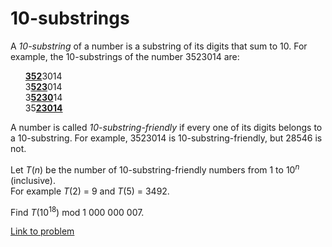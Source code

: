 # 10-substrings

<p>A <i>10-substring</i> of a number is a substring of its digits that sum to 10. For example, the 10-substrings of the number 3523014 are:</p>
<ul style="list-style-type:none;"><li><b><u>352</u></b>3014</li>
<li>3<b><u>523</u></b>014</li>
<li>3<b><u>5230</u></b>14</li>
<li>35<b><u>23014</u></b></li></ul><p>A number is called <i>10-substring-friendly</i> if every one of its digits belongs to a 10-substring. For example, 3523014 is 10-substring-friendly, but 28546 is not.</p>
<p>Let <var>T</var>(<var>n</var>) be the number of 10-substring-friendly numbers from 1 to 10<sup><var>n</var></sup> (inclusive).<br />
For example <var>T</var>(2) = 9 and <var>T</var>(5) = 3492.</p>
<p>Find <var>T</var>(10<sup>18</sup>) mod 1 000 000 007.</p>

[Link to problem](https://projecteuler.net/problem=529)

